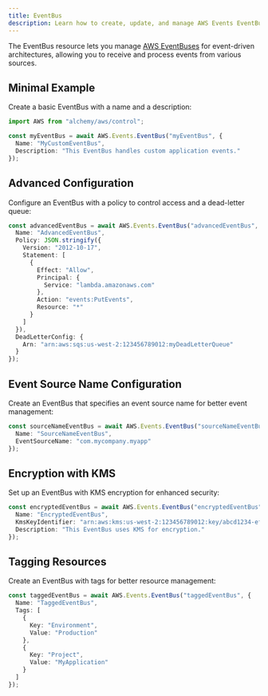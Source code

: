 ```yaml
---
title: EventBus
description: Learn how to create, update, and manage AWS Events EventBuses using Alchemy Cloud Control.
---
```



The EventBus resource lets you manage [AWS EventBuses](https://docs.aws.amazon.com/events/latest/userguide/) for event-driven architectures, allowing you to receive and process events from various sources.

## Minimal Example

Create a basic EventBus with a name and a description:

```ts
import AWS from "alchemy/aws/control";

const myEventBus = await AWS.Events.EventBus("myEventBus", {
  Name: "MyCustomEventBus",
  Description: "This EventBus handles custom application events."
});
```

## Advanced Configuration

Configure an EventBus with a policy to control access and a dead-letter queue:

```ts
const advancedEventBus = await AWS.Events.EventBus("advancedEventBus", {
  Name: "AdvancedEventBus",
  Policy: JSON.stringify({
    Version: "2012-10-17",
    Statement: [
      {
        Effect: "Allow",
        Principal: {
          Service: "lambda.amazonaws.com"
        },
        Action: "events:PutEvents",
        Resource: "*"
      }
    ]
  }),
  DeadLetterConfig: {
    Arn: "arn:aws:sqs:us-west-2:123456789012:myDeadLetterQueue"
  }
});
```

## Event Source Name Configuration

Create an EventBus that specifies an event source name for better event management:

```ts
const sourceNameEventBus = await AWS.Events.EventBus("sourceNameEventBus", {
  Name: "SourceNameEventBus",
  EventSourceName: "com.mycompany.myapp"
});
```

## Encryption with KMS

Set up an EventBus with KMS encryption for enhanced security:

```ts
const encryptedEventBus = await AWS.Events.EventBus("encryptedEventBus", {
  Name: "EncryptedEventBus",
  KmsKeyIdentifier: "arn:aws:kms:us-west-2:123456789012:key/abcd1234-efgh-5678-ijkl-90mnopqrst",
  Description: "This EventBus uses KMS for encryption."
});
```

## Tagging Resources

Create an EventBus with tags for better resource management:

```ts
const taggedEventBus = await AWS.Events.EventBus("taggedEventBus", {
  Name: "TaggedEventBus",
  Tags: [
    {
      Key: "Environment",
      Value: "Production"
    },
    {
      Key: "Project",
      Value: "MyApplication"
    }
  ]
});
```
